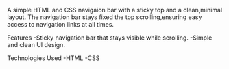 A simple HTML and CSS navigaion bar with a sticky top and a clean,minimal layout.
The navigation bar stays fixed the top scrolling,ensuring easy access to navigation links at all times.

Features
-Sticky navigation bar that stays visible while scrolling.
-Simple and clean UI design.

Technologies Used
-HTML
-CSS
